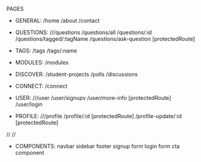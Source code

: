 PAGES

- GENERAL:
  /home
  /about
  /contact

- QUESTIONS:
  ///questions
  /questions/all
  /questions/:id
  /questions/tagged/:tagName
  /questions/ask-question [protectedRoute]

- TAGS:
  /tags
  /tags/:name

- MODULES:
  /modules

- DISCOVER:
  /student-projects
  /polls
  /discussions

- CONNECT:
  /connect

- USER:
  ///user
  /user/signupv
  /user/more-info [protectedRoute]
  /user/login

- PROFILE:
  ///profile
  /profile/:id [protectedRoute]
  /profile-update/:id [protectedRoute]

//
//

- COMPONENTS:
  navbar
  sidebar
  footer
  signup form
  login form
  cta component
